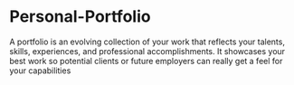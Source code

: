 # Personal-Portfolio
A portfolio is an evolving collection of your work that reflects your talents, skills, experiences, and professional accomplishments. It showcases your best work so potential clients or future employers can really get a feel for your capabilities
